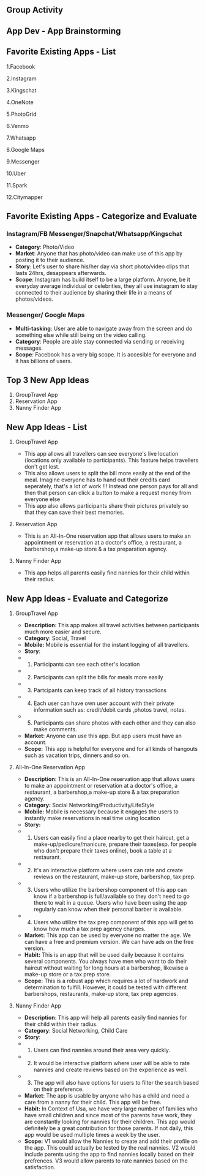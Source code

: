 ## Group Activity
## App Dev - App Brainstorming

## Favorite Existing Apps - List
1.Facebook

2.Instagram

3.Kingschat

4.OneNote

5.PhotoGrid

6.Venmo

7.Whatsapp

8.Google Maps

9.Messenger

10.Uber

11.Spark

12.Citymapper

## Favorite Existing Apps - Categorize and Evaluate
### Instagram/FB Messenger/Snapchat/Whatsapp/Kingschat
   - **Category**: Photo/Video
   - **Market**: Anyone that has photo/video can make use of this app by posting it to their audience. 
   - **Story**: Let's user to share his/her day via short photo/video clips that lasts 24hrs, desappears afterwards. 
   - **Scope**: Instagram has build itself to be a large platform. Anyone, be it everyday average individual or celebrities, they all use instagram to stay connected to their audience by sharing their life in a means of photos/videos.


### Messenger/ Google Maps
- **Multi-tasking**: User are able to navigate away from the screen and do something else while still being on the video calling.
- **Category**: People are able stay connected via sending or receiving messages. 
- **Scope**: Facebook has a very big scope. It is accesible for everyone and it has billions of users. 

## Top 3 New App Ideas
1. GroupTravel App
2. Reservation App
3. Nanny Finder App

## New App Ideas - List
1. GroupTravel App
    - This app allows all travellers can see everyone's live location (locations only available to participants). This feature helps travellers don't get lost.
    -  This also allows users to split the bill more easily at the end of the meal. Imagine everyone has to hand out their credits card seperately, that's a lot of work !!! Instead one person pays for all and then that person can click a button to make a request money from everyone else
    -  This app also allows participants share their pictures privately so that they can save their best memories.

2. Reservation App
   - This is an All-In-One reservation app that allows users to make an appointment or reservation at a doctor's office, a restaurant, a barbershop,a make-up store & a tax preparation agency.

3. Nanny Finder App
   - This app helps all parents easily find nannies for their child within their radius.

## New App Ideas - Evaluate and Categorize
1. GroupTravel App
   - **Description**: This app makes all travel activities between participants much more easier and secure.
    - **Category**: Social, Travel
   - **Mobile:** Mobile is essential for the instant logging of all travellers. 
   -  **Story**: 
     -  1. Participants can see each other's location
     -  2. Participants can split the bills for meals more easily
     -  3. Partcipants can keep track of all history transactions
     -  4. Each user can have own user account with their private information such as: credit/debit cards ,photos travel, notes.
     -  5. Participants can share photos with each other and they can also make comments.
   -   **Market**: Anyone can use this app. But app users must have an account.
   -   **Scope:** This app is helpful for everyone and for all kinds of hangouts such as vacation trips, dinners and so on.

2. All-In-One Reservation App
   - **Description**: This is an All-In-One reservation app that allows users to make an appointment or reservation at a doctor's office, a restaurant, a barbershop,a make-up store & a tax preparation agency.
   - **Category:** Social Networking/Productivity/LifeStyle
   - **Mobile:** Mobile is necessary because it engages the users to instantly make reservations in real time using location
    - **Story:** 
    - 1. Users can easily find a place nearby to get their haircut, get a make-up/pedicure/manicure, prepare their taxes(esp. for people who don't prepare their taxes online), book a table at a restaurant.
    - 2. It's an interactive platform where users can rate and create reviews on the restaurant, make-up store, barbershop, tax prep. 
    - 3. Users who utilize the barbershop component of this app can know if a barbershop is full/available so they don't need to go there to wait in a queue. Users who have been using the app regularly can know when their personal barber is available.
    - 4. Users who utilize the tax prep component of this app will get to know how much a tax prep agency charges.
    -  **Market:** This app can be used by everyone no matter the age. We can have a free and premium version. We can have ads on the free version.
   - **Habit:** This is an app that will be used daily because it contains several components. You always have men who want to do their haircut without waiting for long hours at a barbershop, likewise a make-up store or a tax prep store.
   - **Scope:** This is a robust app which requires a lot of hardwork and determination to fulfill. However, it could be tested with different barbershops, restaurants, make-up store, tax prep agencies.

3. Nanny Finder App
   - **Description**: This app will help all parents easily find nannies for their child within their radius.
    - **Category**: Social Networking, Child Care
    - **Story**: 
     -  1. Users can find nannies around their area very quickly.
     -  2. It would be interactive platform where user will be able to rate nannies and create reviews based on the experience as well.
     -  3. The app will also have options for users to filter the search based on their preference.
   -   **Market**: The app is usable by anyone who has a child and need a care from a nanny for their child. This app will be free.
   -   **Habit:** In Context of Usa, we have very large number of families who have small children and since most of the parents have work, they are constantly looking for nannies for their children. This app would definitely be a great contribution for those parents. If not daily, this app would be used multiple times a week by the user.
   -   **Scope:** V1 would allow the Nannies to create and add their profile on the app. This could actually be tested by the real nannies. V2 would include parents using the app to find nannies locally based on their prefrences. V3 would allow parents to rate nannies based on the satisfaction.
